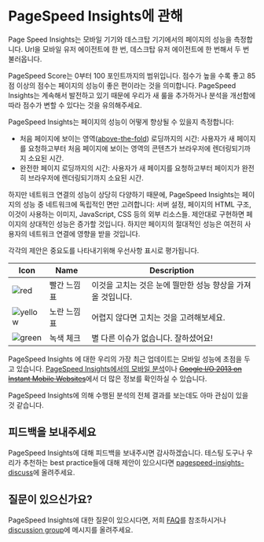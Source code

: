 # PageSpeed Insights에 관해
Page Speed Insights는 모바일 기기와 데스크탑 기기에서의 페이지의 성능을 측정합니다. Url을 모바일 유저 에이전트에 한 번, 데스크탑 유저 에이전트에 한 번해서 두 번 불러옵니다.

PageSpeed Score는 0부터 100 포인트까지의 범위입니다. 점수가 높을 수록 좋고 85점 이상의 점수는 페이지의 성능이 좋은 편이라는 것을 의미합니다. PageSpeed Insights는 계속해서 발전하고 있기 때문에 우리가 새 룰을 추가하거나 분석을 개선함에 따라 점수가 변할 수 있다는 것을 유의해주세요.

PageSpeed Insights는 페이지의 성능이 어떻게 향상될 수 있을지 측정합니다:
- 처음 페이지에 보이는 영역([above-the-fold](http://whatis.techtarget.com/definition/above-the-fold)) 로딩까지의 시간: 사용자가 새 페이지를 요청하고부터 처음 페이지에 보이는 영역의 콘텐츠가 브라우저에 렌더링되기까지 소요된 시간.
- 완전한 페이지 로딩까지의 시간: 사용자가 새 페이지를 요청하고부터 페이지가 완전히 브라우저에 렌더링되기까지 소요된 시간.

하지만 네트워크 연결의 성능이 상당히 다양하기 때문에, PageSpeed Insights는 페이지의 성능 중 네트워크에 독립적인 면만 고려합니다: 서버 설정, 페이지의 HTML 구조, 이것이 사용하는 이미지, JavaScript, CSS 등의 외부 리소스들. 제안대로 구현하면 페이지의 상대적인 성능은 증가할 것입니다. 하지만 페이지의 절대적인 성능은 여전히 사용자의 네트워크 연결에 영향을 받을 것입니다.

각각의 제안은 중요도를 나타내기위해 우선사항 표시로 평가됩니다.

| Icon | Name | Description |
| --- | --- | --- |
| ![red](https://developers.google.com/speed/docs/insights/images/exclamation.png) | 빨간 느낌표 | 이것을 고치는 것은 눈에 띌만한 성능 향상을 가져올 것입니다. |
| ![yellow](https://developers.google.com/speed/docs/insights/images/exclamation_yellow.png) | 노란 느낌표 | 어렵지 않다면 고치는 것을 고려해보세요. |
| ![green](https://developers.google.com/speed/docs/insights/images/check.png) | 녹색 체크 | 별 다른 이슈가 없습니다. 잘하셨어요! |

PageSpeed Insights 에 대한 우리의 가장 최근 업데이트는 모바일 성능에 초점을 두고 있습니다. [PageSpeed Insights에서의 모바일 분석](./mobile.md)이나 ~~[Google I/O 2013 on Instant Mobile Websites](https://developers.google.com/events/io/sessions/325128936)~~에서 더 많은 정보를 확인하실 수 있습니다.

PageSpeed Insights에 의해 수행된 분석의 전체 결과를 보는데도 아마 관심이 있을 것 같습니다.

## 피드백을 보내주세요
PageSpeed Insights에 대해 피드백을 보내주시면 감사하겠습니다. 테스팅 도구나 우리가 추천하는 best practice들에 대해 제안이 있으시다면 [pagespeed-insights-discuss](https://groups.google.com/forum/#!forum/pagespeed-insights-discuss)에 올려주세요.

## 질문이 있으신가요?
PageSpeed Insights에 대한 질문이 있으시다면, 저희 [FAQ](https://developers.google.com/speed/docs/insights/faq)를 참조하시거나 [discussion group](https://groups.google.com/forum/#!forum/pagespeed-insights-discuss)에 메시지를 올려주세요.